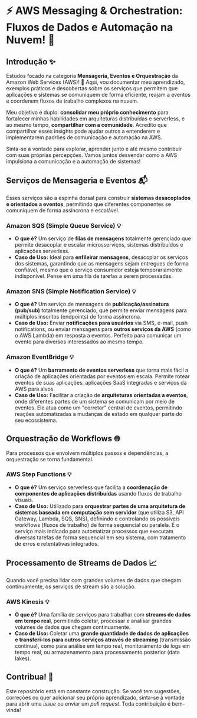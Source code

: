 # ⚡ AWS Messaging & Orchestration: Fluxos de Dados e Automação na Nuvem! 🚀


## Introdução ✨

Estudos focado na categoria **Mensageria, Eventos e Orquestração** da Amazon Web Services (AWS)! 👋 Aqui, vou documentar meu aprendizado, exemplos práticos e descobertas sobre os serviços que permitem que aplicações e sistemas se comuniquem de forma eficiente, reajam a eventos e coordenem fluxos de trabalho complexos na nuvem.

Meu objetivo é duplo: **consolidar meu próprio conhecimento** para fortalecer minhas habilidades em arquiteturas distribuídas e serverless, e ao mesmo tempo, **compartilhar com a comunidade**. Acredito que compartilhar esses insights pode ajudar outros a entenderem e implementarem padrões de comunicação e automação na AWS.

Sinta-se à vontade para explorar, aprender junto e até mesmo contribuir com suas próprias percepções. Vamos juntos desvendar como a AWS impulsiona a comunicação e a automação de sistemas!

## Serviços de Mensageria e Eventos 📬

Esses serviços são a espinha dorsal para construir **sistemas desacoplados e orientados a eventos**, permitindo que diferentes componentes se comuniquem de forma assíncrona e escalável.

### Amazon SQS (Simple Queue Service) 💡

* **O que é?** Um serviço de **filas de mensagens** totalmente gerenciado que permite desacoplar e escalar microsserviços, sistemas distribuídos e aplicações serverless.
* **Caso de Uso:** Ideal para **enfileirar mensagens**, desacoplar os serviços dos sistemas, garantindo que as mensagens sejam entregues de forma confiável, mesmo que o serviço consumidor esteja temporariamente indisponível. Pense em uma fila de tarefas a serem processadas.

### Amazon SNS (Simple Notification Service) 💡

* **O que é?** Um serviço de mensagens de **publicação/assinatura (pub/sub)** totalmente gerenciado, que permite enviar mensagens para múltiplos inscritos (endpoints) de forma assíncrona.
* **Caso de Uso:** Enviar **notificações para usuários** via SMS, e-mail, push notifications, ou enviar mensagens para **outros serviços da AWS** (como o AWS Lambda) em resposta a eventos. Perfeito para comunicar um evento para diversos interessados ao mesmo tempo.

### Amazon EventBridge 💡

* **O que é?** Um **barramento de eventos serverless** que torna mais fácil a criação de aplicações orientadas por eventos em escala. Permite rotear eventos de suas aplicações, aplicações SaaS integradas e serviços da AWS para alvos.
* **Caso de Uso:** Facilitar a criação de **arquiteturas orientadas a eventos**, onde diferentes partes de um sistema se comunicam por meio de eventos. Ele atua como um "corretor" central de eventos, permitindo reações automatizadas a mudanças de estado em qualquer parte do seu ecossistema.

## Orquestração de Workflows 🌐

Para processos que envolvem múltiplos passos e dependências, a orquestração se torna fundamental.

### AWS Step Functions 💡

* **O que é?** Um serviço serverless que facilita a **coordenação de componentes de aplicações distribuídas** usando fluxos de trabalho visuais.
* **Caso de Uso:** Utilizado para **orquestrar partes de uma arquitetura de sistemas baseada em computação sem servidor** (que utiliza S3, API Gateway, Lambda, SQS, SNS), definindo e controlando os possíveis workflows (fluxos de trabalho) de forma sequencial ou paralela. É o serviço mais indicado para automatizar processos que executam diversas tarefas de forma sequencial em seu sistema, com tratamento de erros e retentativas integrados.


## Processamento de Streams de Dados 📈

Quando você precisa lidar com grandes volumes de dados que chegam continuamente, os serviços de stream são a solução.

### AWS Kinesis 💡

* **O que é?** Uma família de serviços para trabalhar com **streams de dados em tempo real**, permitindo coletar, processar e analisar grandes volumes de dados que chegam continuamente.
* **Caso de Uso:** Coletar uma **grande quantidade de dados de aplicações e transferi-los para outros serviços através de streaming** (transmissão contínua), como para análise em tempo real, monitoramento de logs em tempo real, ou armazenamento para processamento posterior (data lakes).


## Contribua! 🤝

Este repositório está em constante construção. Se você tem sugestões, correções ou quer adicionar seu próprio aprendizado, sinta-se à vontade para abrir uma *issue* ou enviar um *pull request*. Toda contribuição é bem-vinda!

